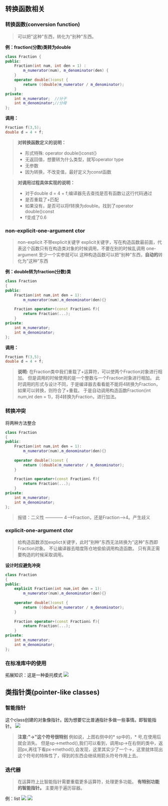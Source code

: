 

## 转换函数相关
### 转换函数(conversion function)
> 可以把"这种"东西，转化为"别种"东西。

**例：fraction(分数)类转为double**
```C++
class Fraction {
public:
	Fraction(int num, int den = 1) :
		m_numerator(num), m_denominator(den) {
	}
	operator double()const {
		return ((double)m_numerator / m_denominator);
	}
private:
	int m_numerator;  //分子
	int m_denominator;//分母
};
```
**调用：**
```C++
Fraction f(3,5);
double d = 4 + f;
```
> **对转换函数定义的说明：**
> - 形式特殊: operator double()const{}
> - 无返回值，想要转为什么类型，就写operator type
> - 无参数
> - 因为转换，不改变值，最好定义为const函数

> **对调用过程具体实现的说明：**
> - 对于double d = 4 + f;编译器先去查找是否有函数让这行代码通过
> - 是否重载了+匹配
> - 如果没有，是否可以将f转换为double。找到了operator double()const
> - f变成了0.6

### non-explicit-one-argument ctor
> non-explicit 不带explicit关键字
> explicit关键字，写在构造函数最前面，代表这个函数只有在构造类对象的时候调用，不要在别的时候乱调用
> one-argument 至少一个实参就可以
> 这种构造函数可以把"别种"东西，**自动的**转化为"这种"东西

**例：double转为fraction(分数)类**
```C++
class Fraction
{
public:
	Fraction(int num,int den = 1):
    	m_numerator(num),m_denominator(den){}
    
    Fraction operator+(const Fraction& f){
        return Fraction(...);
    }
private:
	int m_numerator;  
	int m_denominator;
};

```
**调用：**
```C++
Fraction f(3,5);
double d = 4 + f;

```

> **说明:**
> 在Fraction类中我们重载了+运算符，可以使两个Fraction对象进行相加。
> 但是调用的时候使用的是一个整数与一个Fraction对象进行相加。
> 此时调用的形式与设计不同，于是编译器去看看能不能将4转换为Fraction，如果可以转换，则符合了+重载。
> 于是自动调用构造函数Fraction(int num,int den = 1)，将4转换为Fraction，进行加法。

### 转换冲突

将两种方法整合
```C++
class Fraction
{
public:
	Fraction(int num,int den = 1):
    	m_numerator(num),m_denominator(den){}
    
    operator double()const {
		return ((double)m_numerator / m_denominator);
	}
    
    Fraction operator+(const Fraction& f){
        return Fraction(...);
    }
private:
	int m_numerator;  
	int m_denominator;
};

```

> 报错：二义性 ———— 4——>Fraction，还是Fraction——>4。产生歧义

### explicit-one-argument ctor

> 给构造函数添加explict关键字，此时"别种"东西无法转换为"这种"东西即Fraction对象。
> 不让编译器去暗度陈仓地偷偷调用构造函数。
> 只有真正需要构造的时候采取调用。

**设计时应避免冲突**
```C++
class Fraction
{
public:
	explicit Fraction(int num,int den = 1):
    	m_numerator(num),m_denominator(den){}
    
    operator double()const {
		return ((double)m_numerator / m_denominator);
	}
    
    Fraction operator+(const Fraction& f){
        return Fraction(...);
    }
private:
	int m_numerator;  
	int m_denominator;
};

```

### 在标准库中的使用

拓展知识：这是一种委托模式
![](images/2023-09-14-15-39-49.png)



## 类指针类(pointer-like classes)
### 智能指针
这个class创建的对象像指针。因为想要它比普通指针多做一些事情。即智能指针。
![](images/2023-09-14-16-19-56.png)
> **注意:"->"这个符号很特别**
> 例如说，上图右侧中的* sp中的，* 号,在使用后就会消失。
> 但是sp->method(),我们可以看到，调用sp->在右侧的类中，返回px,再往下看px->method(),会发现，这里其实少了一个->，这里就体现出这个符号的特殊性了，得到的东西会继续用箭头符号作用上去。


### 迭代器
> 在运算符上比智能指针需要重载更多运算符，处理更多功能。
> **有特别功能的智能指针。**
> 主要用于遍历容器。

例：list
![](images/2023-09-14-16-24-47.png)
![](images/2023-09-14-18-51-17.png)